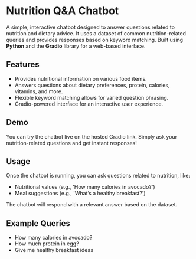 # Nutrition Q&A Chatbot

A simple, interactive chatbot designed to answer questions related to nutrition and dietary advice. It uses a dataset of common nutrition-related queries and provides responses based on keyword matching. Built using **Python** and the **Gradio** library for a web-based interface.

## Features
- Provides nutritional information on various food items.
- Answers questions about dietary preferences, protein, calories, vitamins, and more.
- Flexible keyword matching allows for varied question phrasing.
- Gradio-powered interface for an interactive user experience.

## Demo
You can try the chatbot live on the hosted Gradio link. Simply ask your nutrition-related questions and get instant responses!

## Usage

Once the chatbot is running, you can ask questions related to nutrition, like:

- Nutritional values (e.g., 'How many calories in avocado?')
- Meal suggestions (e.g., 'What’s a healthy breakfast?')

The chatbot will respond with a relevant answer based on the dataset.

## Example Queries

- How many calories in avocado?
- How much protein in egg?
- Give me healthy breakfast ideas
